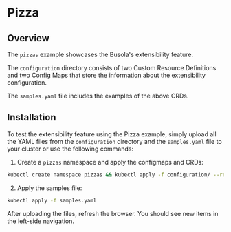 # Pizza

## Overview

The `pizzas` example showcases the Busola's extensibility feature.

The `configuration` directory consists of two Custom Resource Definitions and two Config Maps that store the information about the extensibility configuration.

The `samples.yaml` file includes the examples of the above CRDs.

## Installation

To test the extensibility feature using the Pizza example, simply upload all the YAML files from the `configuration` directory and the `samples.yaml` file to your cluster or use the following commands:

1. Create a `pizzas` namespace and apply the configmaps and CRDs:

```bash
kubectl create namespace pizzas && kubectl apply -f configuration/ --recursive
```

2. Apply the samples file:

```bash
kubectl apply -f samples.yaml
```

After uploading the files, refresh the browser. You should see new items in the left-side navigation.
